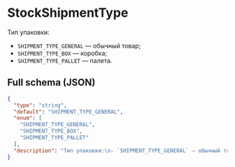# StockShipmentType

Тип упаковки:
- `SHIPMENT_TYPE_GENERAL` — обычный товар;
- `SHIPMENT_TYPE_BOX` — коробка;
- `SHIPMENT_TYPE_PALLET` — палета.


## Full schema (JSON)
```json
{
  "type": "string",
  "default": "SHIPMENT_TYPE_GENERAL",
  "enum": [
    "SHIPMENT_TYPE_GENERAL",
    "SHIPMENT_TYPE_BOX",
    "SHIPMENT_TYPE_PALLET"
  ],
  "description": "Тип упаковки:\n- `SHIPMENT_TYPE_GENERAL` — обычный товар;\n- `SHIPMENT_TYPE_BOX` — коробка;\n- `SHIPMENT_TYPE_PALLET` — палета.\n"
}
```

